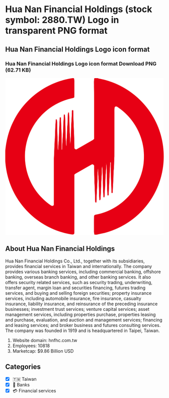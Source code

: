 # Hua Nan Financial Holdings (stock symbol: 2880.TW) Logo in transparent PNG format

## Hua Nan Financial Holdings Logo icon format

### Hua Nan Financial Holdings Logo icon format Download PNG (62.71 KB)

![Hua Nan Financial Holdings Logo icon format Download PNG (62.71 KB)](/img/orig/2880.TW-10bdfcdc.png)

## About Hua Nan Financial Holdings

Hua Nan Financial Holdings Co., Ltd., together with its subsidiaries, provides financial services in Taiwan and internationally. The company provides various banking services, including commercial banking, offshore banking, overseas branch banking, and other banking services. It also offers security related services, such as security trading, underwriting, transfer agent, margin loan and securities financing, futures trading services, and buying and selling foreign securities; property insurance services, including automobile insurance, fire insurance, casualty insurance, liability insurance, and reinsurance of the preceding insurance businesses; investment trust services; venture capital services; asset management services, including properties purchase, properties leasing and purchase, evaluation, and auction and management services; financing and leasing services; and broker business and futures consulting services. The company was founded in 1919 and is headquartered in Taipei, Taiwan.

1. Website domain: hnfhc.com.tw
2. Employees: 10818
3. Marketcap: $9.86 Billion USD


## Categories
- [x] 🇹🇼 Taiwan
- [x] 🏦 Banks
- [x] 💳 Financial services
